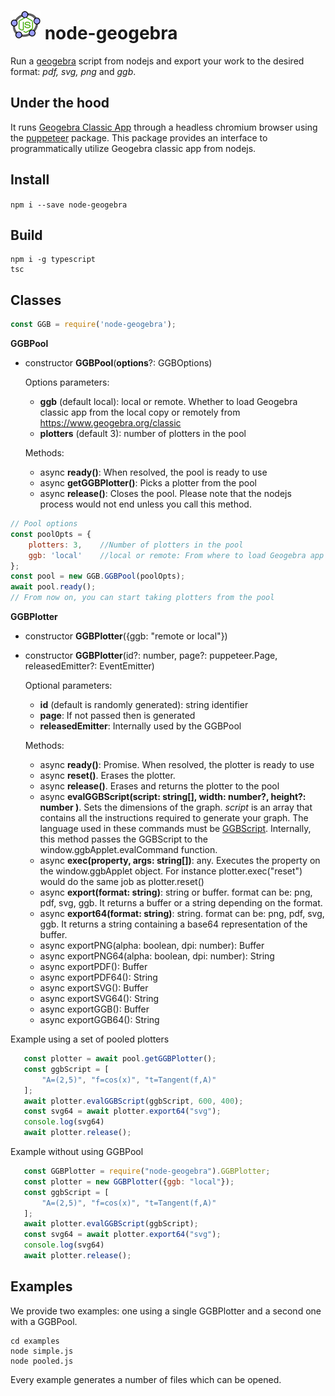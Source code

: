 # ![logo](./docs/nodeggb.png) node-geogebra 

Run a [geogebra](https://www.geogebra.org) script from nodejs and export your work to the desired format: _pdf, svg, png_ and _ggb_.

## Under the hood

It runs [Geogebra Classic App](https://www.geogebra.org/classic) through a headless chromium browser using the [puppeteer](https://github.com/GoogleChrome/puppeteer) package. This package provides an interface to programmatically utilize Geogebra classic app from nodejs.


## Install

`npm i --save node-geogebra`

## Build

```
npm i -g typescript
tsc
```

## Classes

```javascript
const GGB = require('node-geogebra');
```

**GGBPool**

- constructor **GGBPool**(**options**?: GGBOptions)
  
  Options parameters:
    - **ggb** (default local): local or remote. Whether to load Geogebra classic app from the local copy or remotely from https://www.geogebra.org/classic 
    - **plotters** (default 3): number of plotters in the pool
  
  Methods:

    - async **ready()**: When resolved, the pool is ready to use
    - async **getGGBPlotter()**: Picks a plotter from the pool
    - async **release()**: Closes the pool. Please note that the nodejs process would not end unless you call this method.

```javascript
// Pool options
const poolOpts = {
    plotters: 3,    //Number of plotters in the pool
    ggb: 'local'    //local or remote: From where to load Geogebra app
};
const pool = new GGB.GGBPool(poolOpts);
await pool.ready();
// From now on, you can start taking plotters from the pool
```

**GGBPlotter**

- constructor **GGBPlotter**({ggb: "remote or local"})
- constructor **GGBPlotter**(id?: number, page?: puppeteer.Page, releasedEmitter?: EventEmitter)
  
  Optional parameters:
    - **id** (default is randomly generated): string identifier 
    - **page**: If not passed then is generated
    - **releasedEmitter**: Internally used by the GGBPool
  
  Methods:

    - async **ready()**: Promise<Page>. When resolved, the plotter is ready to use
    - async **reset()**. Erases the plotter.
    - async **release()**. Erases and returns the plotter to the pool
    - async **evalGGBScript(script: string[], width: number?, height?: number )**. Sets the dimensions of the graph. _script_ is an array that contains all the instructions required to generate your graph. The language used in these commands must be [GGBScript](https://wiki.geogebra.org/en/Scripting_Commands). Internally, this method passes the GGBScript to the window.ggbApplet.evalCommand function.
    - async **exec(property, args: string[])**: any. Executes the property on the window.ggbApplet object. For instance plotter.exec("reset") would do the same job as plotter.reset()
    - async **export(format: string)**: string or buffer. format can be: png, pdf, svg, ggb. It returns a buffer or a string depending on the format.
    - async **export64(format: string)**: string. format can be: png, pdf, svg, ggb. It returns a string containing a base64 representation of the buffer.
    - async exportPNG(alpha: boolean, dpi: number): Buffer
    - async exportPNG64(alpha: boolean, dpi: number): String
    - async exportPDF(): Buffer
    - async exportPDF64(): String
    - async exportSVG(): Buffer
    - async exportSVG64(): String
    - async exportGGB(): Buffer
    - async exportGGB64(): String

Example using a set of pooled plotters

```javascript
   const plotter = await pool.getGGBPlotter();
   const ggbScript = [
       "A=(2,5)", "f=cos(x)", "t=Tangent(f,A)"
   ];
   await plotter.evalGGBScript(ggbScript, 600, 400);
   const svg64 = await plotter.export64("svg");
   console.log(svg64)
   await plotter.release(); 
```

Example without using GGBPool

```javascript
   const GGBPlotter = require("node-geogebra").GGBPlotter;
   const plotter = new GGBPlotter({ggb: "local"});
   const ggbScript = [
       "A=(2,5)", "f=cos(x)", "t=Tangent(f,A)"
   ];
   await plotter.evalGGBScript(ggbScript);
   const svg64 = await plotter.export64("svg");
   console.log(svg64)
   await plotter.release(); 
```


## Examples

We provide two examples: one using a single GGBPlotter and a second one with a GGBPool.

```
cd examples
node simple.js
node pooled.js
```

Every example generates a number of files which can be opened.